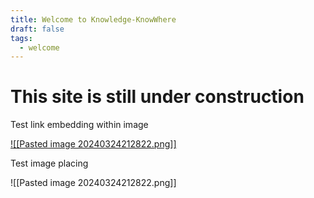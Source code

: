 ```yaml
---
title: Welcome to Knowledge-KnowWhere
draft: false
tags:
  - welcome
---
```


# This site is still under construction

Test link embedding within image

[![[Pasted image 20240324212822.png]]](<Gamedev Homepage>)


Test image placing

![[Pasted image 20240324212822.png]]

